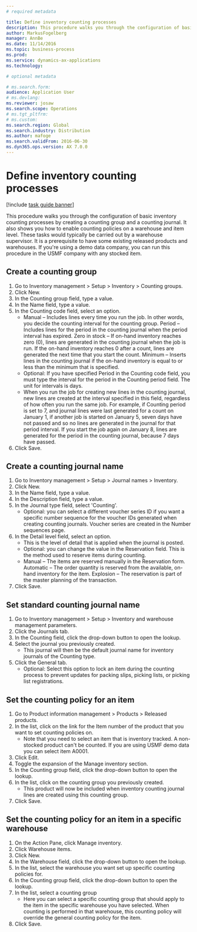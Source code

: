 ```yaml
---
# required metadata

title: Define inventory counting processes
description: This procedure walks you through the configuration of basic inventory counting processes by creating a counting group and a counting journal.
author: MarkusFogelberg
manager: AnnBe
ms.date: 11/14/2016
ms.topic: business-process
ms.prod:  
ms.service: dynamics-ax-applications
ms.technology:  

# optional metadata

# ms.search.form:   
audience: Application User
# ms.devlang:  
ms.reviewer: josaw
ms.search.scope: Operations
# ms.tgt_pltfrm:  
# ms.custom:  
ms.search.region: Global
ms.search.industry: Distribution
ms.author: mafoge
ms.search.validFrom: 2016-06-30
ms.dyn365.ops.version: AX 7.0.0
---
```

# Define inventory counting processes

[!include [task guide banner](../../includes/task-guide-banner.md)]

This procedure walks you through the configuration of basic inventory counting processes by creating a counting group and a counting journal. It also shows you how to enable counting policies on a warehouse and item level. These tasks would typically be carried out by a warehouse supervisor. It is a prerequisite to have some existing released products and warehouses. If you're using a demo data company, you can run this procedure in the USMF company with any stocked item.


## Create a counting group
1. Go to Inventory management > Setup > Inventory > Counting groups.
2. Click New.
3. In the Counting group field, type a value.
4. In the Name field, type a value.
5. In the Counting code field, select an option.
    * Manual – Includes lines every time you run the job. In other words, you decide the counting interval for the counting group.  Period – Includes lines for the period in the counting journal when the period interval has expired.   Zero in stock – If on-hand inventory reaches zero (0), lines are generated in the counting journal when the job is run. If the on-hand inventory reaches 0 after a count, lines are generated the next time that you start the count.   Minimum – Inserts lines in the counting journal if the on-hand inventory is equal to or less than the minimum that is specified.  
    * Optional: If you have specified Period in the Counting code field, you must type the interval for the period in the Counting period field. The unit for intervals is days.  
    * When you run the job for creating new lines in the counting journal, new lines are created at the interval specified in this field, regardless of how often you run the same job. For example, if Counting period is set to 7, and journal lines were last generated for a count on January 1, if another job is started on January 5, seven days have not passed and so no lines are generated in the journal for that period interval. If you start the job again on January 8, lines are generated for the period in the counting journal, because 7 days have passed.  
6. Click Save.

## Create a counting journal name
1. Go to Inventory management > Setup > Journal names > Inventory.
2. Click New.
3. In the Name field, type a value.
4. In the Description field, type a value.
5. In the Journal type field, select 'Counting'.
    * Optional: you can select a different voucher series ID if you want a specific number sequence for the voucher IDs generated when creating counting journals. Voucher series are created in the Number sequences page.  
6. In the Detail level field, select an option.
    * This is the level of detail that is applied when the journal is posted.  
    * Optional: you can change the value in the Reservation field. This is the method used to reserve items during counting.   
    * Manual – The items are reserved manually in the Reservation form.   Automatic – The order quantity is reserved from the available, on-hand inventory for the item.   Explosion – The reservation is part of the master planning of the transaction.  
7. Click Save.

## Set standard counting journal name
1. Go to Inventory management > Setup > Inventory and warehouse management parameters.
2. Click the Journals tab.
3. In the Counting field, click the drop-down button to open the lookup.
4. Select the journal you previously created.
    * This journal will then be the default journal name for inventory journals of the Counting type.  
5. Click the General tab.
    * Optional: Select this option to lock an item during the counting process to prevent updates for packing slips, picking lists, or picking list registrations.  

## Set the counting policy for an item
1. Go to Product information management > Products > Released products.
2. In the list, click on the link for the Item number of the product that you want to set counting policies on.
    * Note that you need to select an item that is inventory tracked. A non-stocked product can't be counted. If you are using USMF demo data you can select item A0001.  
3. Click Edit.
4. Toggle the expansion of the Manage inventory section.
5. In the Counting group field, click the drop-down button to open the lookup.
6. In the list, click on the counting group you previously created.
    * This product will now be included when inventory counting journal lines are created using this counting group.  
7. Click Save.

## Set the counting policy for an item in a specific warehouse
1. On the Action Pane, click Manage inventory.
2. Click Warehouse items.
3. Click New.
4. In the Warehouse field, click the drop-down button to open the lookup.
5. In the list, select the warehouse you want set up specific counting policies for.
6. In the Counting group field, click the drop-down button to open the lookup.
7. In the list, select a counting group
    * Here you can select a specific counting group that should apply to the item in the specific warehouse you have selected. When counting is performed in that warehouse, this counting policy will override the general counting policy for the item.  
8. Click Save.
